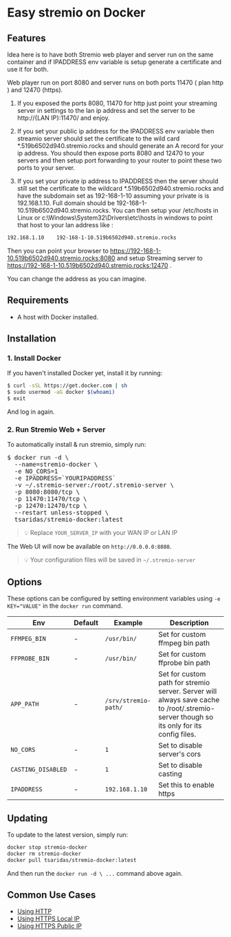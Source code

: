 # Easy stremio on Docker
## Features
Idea here is to have both Stremio web player and server run on the same container and if IPADDRESS env variable is setup generate a certificate and use it for both.

Web player run on port 8080 and server runs on both ports 11470 ( plan http ) and 12470 (https).

1) If you exposed the ports 8080, 11470 for http just point your streaming server in settings to the lan ip address and set the server to be http://{LAN IP}:11470/ and enjoy.

2) If you set your public ip address for the IPADDRESS env variable then streamio server should set the certificate to the wild card *.519b6502d940.stremio.rocks and should generate an A record for your ip address. You should then expose ports 8080 and 12470 to your servers and then setup port forwarding to your router to point these two ports to your server.


3) If you set your private ip address to IPADDRESS then the server should still set the certificate to the wildcard *.519b6502d940.stremio.rocks and have the subdomain set as 192-168-1-10 assuming your private is is 192.168.1.10. Full domain should be 192-168-1-10.519b6502d940.stremio.rocks. You can then setup your /etc/hosts in Linux or c:\Windows\System32\Drivers\etc\hosts in windows to point that host to your lan address like :

```bash
192.168.1.10    192-168-1-10.519b6502d940.stremio.rocks
```

Then you can point your browser to https://192-168-1-10.519b6502d940.stremio.rocks:8080 and setup Streaming server to https://192-168-1-10.519b6502d940.stremio.rocks:12470 .

You can change the address as you can imagine.


## Requirements

* A host with Docker installed.

## Installation

### 1. Install Docker

If you haven't installed Docker yet, install it by running:

```bash
$ curl -sSL https://get.docker.com | sh
$ sudo usermod -aG docker $(whoami)
$ exit
```

And log in again.

### 2. Run Stremio Web + Server

To automatically install & run stremio, simply run:

<pre>
$ docker run -d \
  --name=stremio-docker \
  -e NO_CORS=1
  -e IPADDRESS=`YOURIPADDRESS`
  -v ~/.stremio-server:/root/.stremio-server \
  -p 8080:8080/tcp \
  -p 11470:11470/tcp \
  -p 12470:12470/tcp \
  --restart unless-stopped \
  tsaridas/stremio-docker:latest
</pre>

> 💡 Replace `YOUR_SERVER_IP` with your WAN IP or LAN IP
> 
The Web UI will now be available on `http://0.0.0.0:8080`.

> 💡 Your configuration files will be saved in `~/.stremio-server`

## Options

These options can be configured by setting environment variables using `-e KEY="VALUE"` in the `docker run` command.

| Env | Default | Example | Description |
| - | - | - | - |
| `FFMPEG_BIN` | - | `/usr/bin/` | Set for custom ffmpeg bin path |
| `FFPROBE_BIN` | - | `/usr/bin/` | Set for custom ffprobe bin path |
| `APP_PATH` | - | `/srv/stremio-path/` | Set for custom path for stremio server. Server will always save cache to /root/.stremio-server though so its only for its config files. |
| `NO_CORS` | - | `1` | Set to disable server's cors |
| `CASTING_DISABLED` | - | `1` | Set to disable casting |
| `IPADDRESS` | - | `192.168.1.10` | Set this to enable https |

## Updating

To update to the latest version, simply run:

```bash
docker stop stremio-docker
docker rm stremio-docker
docker pull tsaridas/stremio-docker:latest
```

And then run the `docker run -d \ ...` command above again.

## Common Use Cases

* [Using HTTP](https://github.com/tsaridas/stremio-docker/wiki/Using-Stremio-Server-HTTP)
* [Using HTTPS Local IP](https://github.com/tsaridas/stremio-docker/wiki/Using-Stremio-Server-with-Private-IP)
* [Using HTTPS Public IP](https://github.com/tsaridas/stremio-docker/wiki/Using-Stremio-Server-with-Public-IP)
